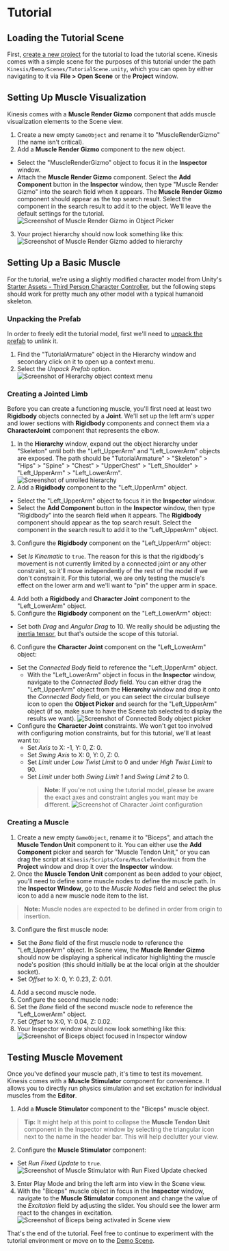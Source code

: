 # Tutorial

## Loading the Tutorial Scene

First, [create a new project](https://docs.unity3d.com/Manual/GettingStarted.html) for the tutorial to load the tutorial scene. Kinesis comes with a simple scene for the purposes of this tutorial under the path `Kinesis/Demo/Scenes/TutorialScene.unity`, which you can open by either navigating to it via **File > Open Scene** or the **Project** window.

## Setting Up Muscle Visualization

Kinesis comes with a **Muscle Render Gizmo** component that adds muscle visualization elements to the Scene view.

1. Create a new empty `GameObject` and rename it to "MuscleRenderGizmo" (the name isn't critical).
2. Add a **Muscle Render Gizmo** component to the new object.
  - Select the "MuscleRenderGizmo" object to focus it in the **Inspector** window.
  - Attach the **Muscle Render Gizmo** component. Select the **Add Component** button in the **Inspector** window, then type "Muscle Render Gizmo" into the search field when it appears. The **Muscle Render Gizmo** component should appear as the top search result. Select the component in the search result to add it to the object. We'll leave the default settings for the tutorial.
    ![Screenshot of Muscle Render Gizmo in Object Picker](images/tutorial-pick-muscle-render-gizmo.png)
3. Your project hierarchy should now look something like this:
  ![Screenshot of Muscle Render Gizmo added to hierarchy](images/tutorial-muscle-render-gizmo.png)

## Setting Up a Basic Muscle

For the tutorial, we're using a slightly modified character model from Unity's [Starter Assets - Third Person Character Controller](https://assetstore.unity.com/packages/essentials/starter-assets-third-person-character-controller-196526), but the following steps should work for pretty much any other model with a typical humanoid skeleton.

### Unpacking the Prefab

In order to freely edit the tutorial model, first we'll need to [unpack the prefab](https://docs.unity3d.com/Manual/UnpackingPrefabInstances.html) to unlink it.

1. Find the "TutorialArmature" object in the Hierarchy window and secondary click on it to open up a context menu.
2. Select the *Unpack Prefab* option.
  ![Screenshot of Hierarchy object context menu](images/tutorial-unpack-prefab.png)

### Creating a Jointed Limb

Before you can create a functioning muscle, you'll first need at least two **Rigidbody** objects connected by a **Joint**. We'll set up the left arm's upper and lower sections with **Rigidbody** components and connect them via a **CharacterJoint** component that represents the elbow.

1. In the **Hierarchy** window, expand out the object hierarchy under "Skeleton" until both the "Left_UpperArm" and "Left_LowerArm" objects are exposed. The path should be "TutorialArmature" > "Skeleton" > "Hips" > "Spine" > "Chest" > "UpperChest" > "Left_Shoulder" > "Left_UpperArm" > "Left_LowerArm".
  ![Screenshot of unrolled hierarchy](images/tutorial-unrolled-hierarchy.png)
2. Add a **Rigidbody** component to the "Left_UpperArm" object.
  - Select the "Left_UpperArm" object to focus it in the **Inspector** window.
  - Select the **Add Component** button in the **Inspector** window, then type "Rigidbody" into the search field when it appears. The **Rigidbody** component should appear as the top search result. Select the component in the search result to add it to the "Left_UpperArm" object.
3. Configure the **Rigidbody** component on the "Left_UpperArm" object:
  - Set *Is Kinematic* to `true`. The reason for this is that the rigidbody's movement is not currently limited by a connected joint or any other constraint, so it'll move independently of the rest of the model if we don't constrain it. For this tutorial, we are only testing the muscle's effect on the lower arm and we'll want to "pin" the upper arm in space.
4. Add both a **Rigidbody** and **Character Joint** component to the "Left_LowerArm" object.
5. Configure the **Rigidbody** component on the "Left_LowerArm" object:
  - Set both *Drag* and *Angular Drag* to 10. We really should be adjusting the [inertia tensor](https://docs.unity3d.com/ScriptReference/Rigidbody-inertiaTensor.html), but that's outside the scope of this tutorial.
6. Configure the **Character Joint** component on the "Left_LowerArm" object:
  - Set the *Connected Body* field to reference the "Left_UpperArm" object.
    - With the "Left_LowerArm" object in focus in the **Inspector** window, navigate to the *Connected Body* field. You can either drag the "Left_UpperArm" object from the **Hierarchy** window and drop it onto the *Connected Body* field, or you can select the circular bullseye icon to open the **Object Picker** and search for the "Left_UpperArm" object (if so, make sure to have the Scene tab selected to display the results we want).
      ![Screenshot of Connected Body object picker](images/tutorial-character-joint.png)
  - Configure the **Character Joint** constraints. We won't get too involved with configuring motion constraints, but for this tutorial, we'll at least want to:
    - Set *Axis* to X: -1, Y: 0, Z: 0.
    - Set *Swing Axis* to X: 0, Y: 0, Z: 0.
    - Set *Limit* under *Low Twist Limit* to 0 and under *High Twist Limit* to 90.
    - Set *Limit* under both *Swing Limit 1* and *Swing Limit 2* to 0.
      > **Note:** If you're not using the tutorial model, please be aware the exact axes and constraint angles you want may be different.
      ![Screenshot of Character Joint configuration](images/tutorial-joint-configuration.png)

### Creating a Muscle

1. Create a new empty `GameObject`, rename it to "Biceps", and attach the **Muscle Tendon Unit** component to it. You can either use the **Add Component** picker and search for "Muscle Tendon Unit," or you can drag the script at `Kinesis/Scripts/Core/MuscleTendonUnit` from the **Project** window and drop it over the **Inspector** window.
2. Once the **Muscle Tendon Unit** component as been added to your object, you'll need to define some muscle nodes to define the muscle path. In the **Inspector Window**, go to the *Muscle Nodes* field and select the plus icon to add a new muscle node item to the list.
  > **Note:** Muscle nodes are expected to be defined in order from origin to insertion.
3. Configure the first muscle node:
  - Set the *Bone* field of the first muscle node to reference the "Left_UpperArm" object. In Scene view, the **Muscle Render Gizmo** should now be displaying a spherical indicator highlighting the muscle node's position (this should initially be at the local origin at the shoulder socket).
  - Set *Offset* to X: 0, Y: 0.23, Z: 0.01.
4. Add a second muscle node.
5. Configure the second muscle node:
  1. Set the *Bone* field of the second muscle node to reference the "Left_LowerArm" object.
  2. Set *Offset* to X:0, Y: 0.04, Z: 0.02.
6. Your Inspector window should now look something like this:
  ![Screenshot of Biceps object focused in Inspector window](images/tutorial-biceps-inspector.png)

## Testing Muscle Movement

Once you've defined your muscle path, it's time to test its movement. Kinesis comes with a **Muscle Stimulator** component for convenience. It allows you to directly run physics simulation and set excitation for individual muscles from the **Editor**.

1. Add a **Muscle Stimulator** component to the "Biceps" muscle object.
  > **Tip:** It might help at this point to collapse the **Muscle Tendon Unit** component in the Inspector window by selecting the triangular icon next to the name in the header bar. This will help declutter your view.
2. Configure the **Muscle Stimulator** component:
  - Set *Run Fixed Update* to `true`.
  ![Screenshot of Muscle Stimulator with Run Fixed Update checked](images/tutorial-run-fixed-update.png)
3. Enter Play Mode and bring the left arm into view in the Scene view.
4. With the "Biceps" muscle object in focus in the **Inspector** window, navigate to the **Muscle Stimulator** component and change the value of the *Excitation* field by adjusting the slider. You should see the lower arm react to the changes in excitation.
  ![Screenshot of Biceps being activated in Scene view](images/tutorial-activated-biceps.png)

That's the end of the tutorial. Feel free to continue to experiment with the tutorial environment or move on to the [Demo Scene](05-demo-scene.md#demo-scene).
